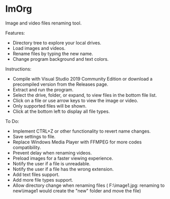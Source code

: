 # ImOrg
Image and video files renaming tool.

Features:
- Directory tree to explore your local drives.
- Load images and videos.
- Rename files by typing the new name.
- Change program background and text colors.

Instructions:
- Compile with Visual Studio 2019 Community Edition or download a precompiled version from the Releases page.
- Extract and run the program.
- Select the drive, folder, or expand, to view files in the bottom file list.
- Click on a file or use arrow keys to view the image or video.
- Only supported files will be shown.
- Click at the bottom left to display all file types.

To Do:
- Implement CTRL+Z or other functionality to revert name changes.
- Save settings to file.
- Replace Windows Media Player with FFMPEG for more codes compatibility.
- Prevent delay when renaming videos.
- Preload images for a faster viewing experience.
- Notify the user if a file is unreadable.
- Notify the user if a file has the wrong extension.
- Add text files support.
- Add more file types support.
- Allow directory change when renaming files ( F:\image1.jpg: renaming to new\image1 would create the "new" folder and move the file)

